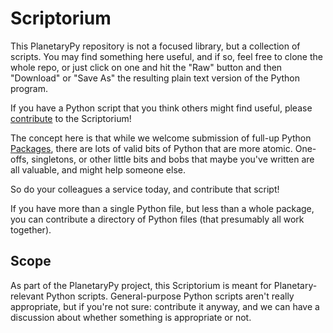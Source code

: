 # Scriptorium

This PlanetaryPy repository is not a focused library, but a collection
of scripts.  You may find something here useful, and if so, feel
free to clone the whole repo, or just click on one and hit the "Raw"
button and then "Download" or "Save As" the resulting plain text
version of the Python program.

If you have a Python script that you think others might find useful,
please [contribute](CONTRIBUTING.md) to the Scriptorium!

The concept here is that while we welcome submission of full-up
Python [Packages](https://planetarypy.org/packages/), there are
lots of valid bits of Python that are more atomic.  One-offs,
singletons, or other little bits and bobs that maybe you've written
are all valuable, and might help someone else.

So do your colleagues a service today, and contribute that script!

If you have more than a single Python file, but less than a whole
package, you can contribute a directory of Python files (that
presumably all work together).


## Scope

As part of the PlanetaryPy project, this Scriptorium is meant for
Planetary-relevant Python scripts.  General-purpose Python scripts
aren't really appropriate, but if you're not sure: contribute it
anyway, and we can have a discussion about whether something is
appropriate or not.
